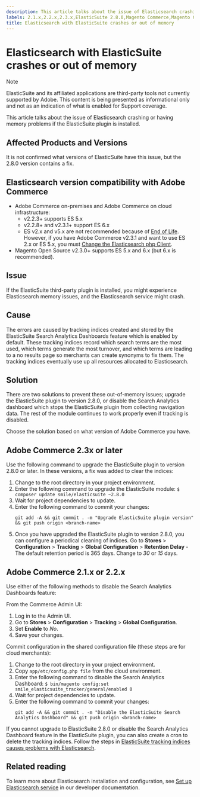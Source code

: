 ```yaml
---
description: This article talks about the issue of Elasticsearch crashing or having memory problems if the ElasticSuite plugin is installed.
labels: 2.1.x,2.2.x,2.3.x,ElasticSuite 2.8.0,Magento Commerce,Magento Commerce Cloud,elasticsearch crashes,elasticsuite,elasticsuite tracking indices,how to,out of memory,plugin,Adobe Commerce,on-premises,cloud infrastructure
title: Elasticsearch with ElasticSuite crashes or out of memory
---
```


# Elasticsearch with ElasticSuite crashes or out of memory

>[!NOTE]
>
>ElasticSuite and its affiliated applications are third-party tools not currently supported by Adobe. This content is being presented as informational only and not as an indication of what is enabled for Support coverage.

This article talks about the issue of Elasticsearch crashing or having memory problems if the ElasticSuite plugin is installed.

## Affected Products and Versions

It is not confirmed what versions of ElasticSuite have this issue, but the 2.8.0 version contains a fix.

## Elasticsearch version compatibility with Adobe Commerce

* Adobe Commerce on-premises and Adobe Commerce on cloud infrastructure:
    * v2.2.3+ supports ES 5.x
    * v2.2.8+ and v2.3.1+ support ES 6.x
    * ES v2.x and v5.x are not recommended because of [End of Life](https://www.elastic.co/support/eol). However, if you have Adobe Commerce v2.3.1 and want to use ES 2.x or ES 5.x, you must [Change the Elasticsearch php Client](https://devdocs.magento.com/guides/v2.3/config-guide/elasticsearch/es-downgrade.html).
* Magento Open Source v2.3.0+ supports ES 5.x and 6.x (but 6.x is recommended).

## Issue

If the ElasticSuite third-party plugin is installed, you might experience Elasticsearch memory issues, and the Elasticsearch service might crash.

## Cause

The errors are caused by tracking indices created and stored by the ElasticSuite Search Analytics Dashboards feature which is enabled by default. These tracking indices record which search terms are the most used, which terms generate the most turnover, and which terms are leading to a no results page so merchants can create synonyms to fix them. The tracking indices eventually use up all resources allocated to Elasticsearch.

## Solution

There are two solutions to prevent these out-of-memory issues; upgrade the ElasticSuite plugin to version 2.8.0, or disable the Search Analytics dashboard which stops the ElasticSuite plugin from collecting navigation data. The rest of the module continues to work properly even if tracking is disabled.

Choose the solution based on what version of Adobe Commerce you have.

## Adobe Commerce 2.3x or later

Use the following command to upgrade the ElasticSuite plugin to version 2.8.0 or later. In these versions, a fix was added to clear the indices:

1. Change to the root directory in your project environment.
1. Enter the following command to upgrade the ElasticSuite module: `$ composer update smile/elasticsuite ~2.8.0`
1. Wait for project dependencies to update.
1. Enter the following command to commit your changes:
    ```clike
    git add -A && git commit . -m "Upgrade ElasticSuite plugin version" && git push origin <branch-name>
    ```    
1. Once you have upgraded the ElasticSuite plugin to version 2.8.0, you can configure a periodical cleaning of indices. Go to **Stores** > **Configuration** > **Tracking** > **Global Configuration** > **Retention Delay** - The default retention period is 365 days. Change to *30* or *15* days.

## Adobe Commerce 2.1.x or 2.2.x

Use either of the following methods to disable the Search Analytics Dashboards feature:

From the Commerce Admin UI:

1. Log in to the Admin UI.
1. Go to **Stores** > **Configuration** > **Tracking** > **Global Configuration**.
1. Set **Enable** to *No*.
1. Save your changes.

Commit configuration in the shared configuration file (these steps are for cloud merchants):

1. Change to the root directory in your project environment.
1. Copy `app/etc/config.php file` from the cloud environment.
1. Enter the following command to disable the Search Analytics Dashboard: `$ bin/magento config:set smile_elasticsuite_tracker/general/enabled 0`
1. Wait for project dependencies to update.
1. Enter the following command to commit your changes:
    ```clike
    git add -A && git commit . -m "Disable the ElasticSuite Search Analytics Dashboard" && git push origin <branch-name>
    ```    

If you cannot upgrade to ElasticSuite 2.8.0 or disable the Search Analytics Dashboard feature in the ElasticSuite plugin, you can also create a cron to delete the tracking indices. Follow the steps in [ElasticSuite tracking indices causes problems with Elasticsearch](https://support.magento.com/hc/en-us/articles/360034921492).

## Related reading

To learn more about Elasticsearch installation and configuration, see [Set up Elasticsearch service](https://devdocs.magento.com/guides/v2.3/cloud/project/project-conf-files_services-elastic.html?itm_source=devdocs&itm_medium=search_page&itm_campaign=federated_search&itm_term=elasticsearch) in our developer documentation.